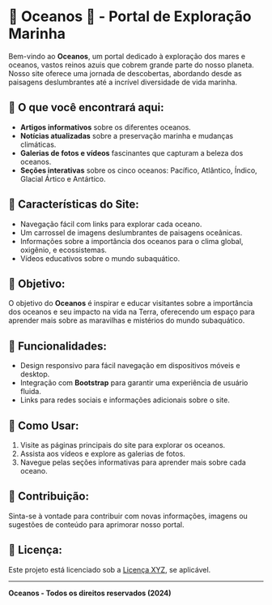 # 🌊 Oceanos 🌊 - Portal de Exploração Marinha

Bem-vindo ao **Oceanos**, um portal dedicado à exploração dos mares e oceanos, vastos reinos azuis que cobrem grande parte do nosso planeta. Nosso site oferece uma jornada de descobertas, abordando desde as paisagens deslumbrantes até a incrível diversidade de vida marinha.

## 🌊 O que você encontrará aqui:
- **Artigos informativos** sobre os diferentes oceanos.
- **Notícias atualizadas** sobre a preservação marinha e mudanças climáticas.
- **Galerias de fotos e vídeos** fascinantes que capturam a beleza dos oceanos.
- **Seções interativas** sobre os cinco oceanos: Pacífico, Atlântico, Índico, Glacial Ártico e Antártico.

## 🌊 Características do Site:
- Navegação fácil com links para explorar cada oceano.
- Um carrossel de imagens deslumbrantes de paisagens oceânicas.
- Informações sobre a importância dos oceanos para o clima global, oxigênio, e ecossistemas.
- Vídeos educativos sobre o mundo subaquático.

## 🌊 Objetivo:
O objetivo do **Oceanos** é inspirar e educar visitantes sobre a importância dos oceanos e seu impacto na vida na Terra, oferecendo um espaço para aprender mais sobre as maravilhas e mistérios do mundo subaquático.

## 🌊 Funcionalidades:
- Design responsivo para fácil navegação em dispositivos móveis e desktop.
- Integração com **Bootstrap** para garantir uma experiência de usuário fluida.
- Links para redes sociais e informações adicionais sobre o site.

## 🌊 Como Usar:
1. Visite as páginas principais do site para explorar os oceanos.
2. Assista aos vídeos e explore as galerias de fotos.
3. Navegue pelas seções informativas para aprender mais sobre cada oceano.

## 🌊 Contribuição:
Sinta-se à vontade para contribuir com novas informações, imagens ou sugestões de conteúdo para aprimorar nosso portal.

## 🌊 Licença:
Este projeto está licenciado sob a [Licença XYZ](LICENSE), se aplicável.

---

**Oceanos - Todos os direitos reservados (2024)**
